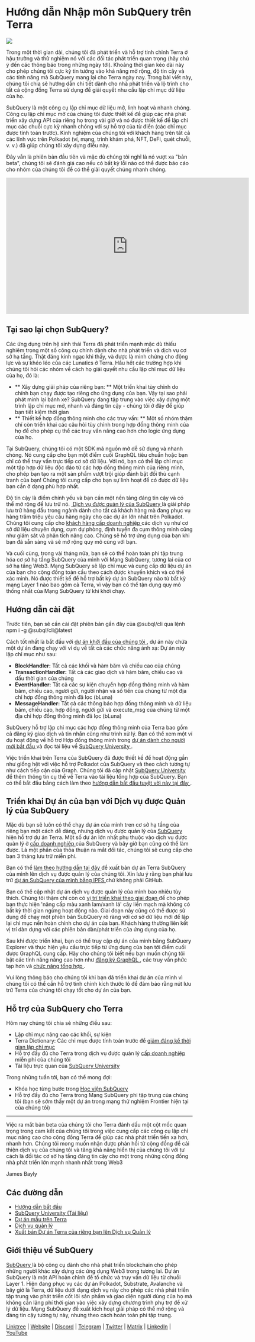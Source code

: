 # Hướng dẫn Nhập môn SubQuery trên Terra

![](https://miro.medium.com/max/1400/1*DiTE9KuzH0xHLojzGWxOuw.png)

Trong một thời gian dài, chúng tôi đã phát triển và hỗ trợ tinh chỉnh Terra ở hậu trường và thử nghiệm nó với các đối tác phát triển quan trọng (hãy chú ý đến các thông báo trong những ngày tới). Khoảng thời gian kéo dài này cho phép chúng tôi cực kỳ tin tưởng vào khả năng mở rộng, độ tin cậy và các tính năng mà SubQuery mang lại cho Terra ngày nay. Trong bài viết này, chúng tôi chia sẻ hướng dẫn chi tiết dành cho nhà phát triển và lộ trình cho tất cả cộng đồng Terra sử dụng để giải quyết nhu cầu lập chỉ mục dữ liệu của họ.

SubQuery là một công cụ lập chỉ mục dữ liệu mở, linh hoạt và nhanh chóng. Công cụ lập chỉ mục mở của chúng tôi được thiết kế để giúp các nhà phát triển xây dựng API của riêng họ trong vài giờ và nó được thiết kế để lập chỉ mục các chuỗi cực kỳ nhanh chóng với sự hỗ trợ của từ điển (các chỉ mục được tính toán trước). Kinh nghiệm của chúng tôi với khách hàng trên tất cả các lĩnh vực trên Polkadot (ví, mạng, trình khám phá, NFT, DeFi, quét chuỗi, v. v.) đã giúp chúng tôi xây dựng điều này.

Đây vẫn là phiên bản đầu tiên và mặc dù chúng tôi nghĩ là nó vượt xa "bản beta", chúng tôi sẽ đánh giá cao nếu có bất kỳ lỗi nào có thể được báo cáo cho nhóm của chúng tôi để có thể giải quyết chúng nhanh chóng.

<iframe width="656" height="369" src="https://www.youtube.com/embed/dS7h3isQCeA" title="Trình phát video YouTube" frameborder="0" allow="accelerometer; autoplay; clipboard-write; encrypted-media; gyroscope; picture-in-picture" allowfullscreen></iframe>

## Tại sao lại chọn SubQuery?

Các ứng dụng trên hệ sinh thái Terra đã phát triển mạnh mặc dù thiếu nghiêm trọng một số công cụ chính dành cho nhà phát triển và dịch vụ cơ sở hạ tầng. Thật đáng kinh ngạc khi thấy, và được là minh chứng cho động lực và sự khéo léo của các Lunatics ở Terra. Hầu hết các trường hợp khi chúng tôi hỏi các nhóm về cách họ giải quyết nhu cầu lập chỉ mục dữ liệu của họ, đó là:

- ** Xây dựng giải pháp của riêng bạn: ** Một triển khai tùy chỉnh do chính bạn chạy được tạo riêng cho ứng dụng của bạn. Vậy tại sao phải phát minh lại bánh xe? SubQuery đang tập trung vào việc xây dựng một trình lập chỉ mục mở, nhanh và đáng tin cậy - chúng tôi ở đây để giúp bạn tiết kiệm thời gian
- ** Thiết kế hợp đồng thông minh cho các truy vấn: ** Một số nhóm thậm chí còn triển khai các câu hỏi tùy chỉnh trong hợp đồng thông minh của họ để cho phép cụ thể các truy vấn nâng cao hơn cho logic ứng dụng của họ.

Tại SubQuery, chúng tôi có một SDK mã nguồn mở dễ sử dụng và nhanh chóng. Nó cung cấp cho bạn một điểm cuối GraphQL tiêu chuẩn hoặc bạn chỉ có thể truy vấn trực tiếp cơ sở dữ liệu. Với nó, bạn có thể lập chỉ mục một tập hợp dữ liệu độc đáo từ các hợp đồng thông minh của riêng mình, cho phép bạn tạo ra một sản phẩm vượt trội giúp đánh bật đối thủ cạnh tranh của bạn! Chúng tôi cung cấp cho bạn sự linh hoạt để có được dữ liệu bạn cần ở dạng phù hợp nhất.

Độ tin cậy là điểm chính yếu và bạn cần một nền tảng đáng tin cậy và có thể mở rộng để lưu trữ nó. [ Dịch vụ được quản lý của SubQuery ](https://subquery.network/managedservices) là giải pháp lưu trữ hàng đầu trong ngành dành cho tất cả khách hàng mà đang phục vụ hàng trăm triệu yêu cầu hàng ngày cho các dự án lớn nhất trên Polkadot. Chúng tôi cung cấp cho [ khách hàng cấp doanh nghiệp ](./20211228-enterprise-hosted.md) các dịch vụ như cơ sở dữ liệu chuyên dụng, cụm dự phòng, định tuyến đa cụm thông minh cũng như giám sát và phân tích nâng cao. Chúng sẽ hỗ trợ ứng dụng của bạn khi bạn đã sẵn sàng và sẽ mở rộng quy mô cùng với bạn.

Và cuối cùng, trong vài tháng nữa, bạn sẽ có thể hoàn toàn phi tập trung hóa cơ sở hạ tầng SubQuery của mình với Mạng SubQuery, tương lai của cơ sở hạ tầng Web3. Mạng SubQuery sẽ lập chỉ mục và cung cấp dữ liệu dự án của bạn cho cộng đồng toàn cầu theo cách được khuyến khích và có thể xác minh. Nó được thiết kế để hỗ trợ bất kỳ dự án SubQuery nào từ bất kỳ mạng Layer 1 nào bao gồm cả Terra, vì vậy bạn có thể tận dụng quy mô thống nhất của Mạng SubQuery từ khi khởi chạy.

## Hướng dẫn cài đặt

Trước tiên, bạn sẽ cần cài đặt phiên bản gần đây của @subql/cli qua lệnh npm i -g @subql/cli@latest

Cách tốt nhất là bắt đầu với [ dự án khởi đầu của chúng tôi ](https://github.com/subquery/terra-subql-starter), dự án này chứa một dự án đang chạy với ví dụ về tất cả các chức năng ánh xạ: Dự án này lập chỉ mục như sau:

- **BlockHandler:** Tất cả các khối và hàm băm và chiều cao của chúng
- **TransactionHandler:** Tất cả các giao dịch và hàm băm, chiều cao và dấu thời gian của chúng
- **EventHandler:** Tất cả các sự kiện chuyển hợp đồng thông minh và hàm băm, chiều cao, người gửi, người nhận và số tiền của chúng từ một địa chỉ hợp đồng thông minh đã lọc (bLuna)
- **MessageHandler:** Tất cả các thông báo hợp đồng thông minh và dữ liệu băm, chiều cao, hợp đồng, người gửi và execute_msg của chúng từ một địa chỉ hợp đồng thông minh đã lọc (bLuna)

SubQuery hỗ trợ lập chỉ mục các hợp đồng thông minh của Terra bao gồm cả đăng ký giao dịch và tin nhắn cũng như trình xử lý. Bạn có thể xem một ví dụ hoạt động về hỗ trợ Hợp đồng thông minh trong [ dự án dành cho người mới bắt đầu ](https://github.com/subquery/terra-subql-starter) và đọc tài liệu về [ SubQuery University ](http://localhost:8080/build/manifest.html#mapping-handlers-and-filters).

Việc triển khai trên Terra của SubQuery đã được thiết kế để hoạt động gần như giống hệt với việc hỗ trợ Polkadot của SubQuery và theo cách tương tự như cách tiếp cận của Graph. Chúng tôi đã cập nhật [ SubQuery University ](https://university.subquery.network/) để thêm thông tin cụ thể về Terra vào tài liệu tổng hợp của SubQuery. Bạn có thể bắt đầu bằng cách làm theo [ hướng dẫn bắt đầu tuyệt vời này tại đây ](http://university.subquery.network/quickstart/quickstart-terra.html).

## Triển khai Dự án của bạn với Dịch vụ được Quản lý của SubQuery

Mặc dù bạn sẽ luôn có thể chạy dự án của mình tren cơ sở hạ tầng của riêng bạn một cách dễ dàng, nhưng dịch vụ được quản lý của [ SubQuery ](https://subquery.network/managedservices) hiện hỗ trợ dự án Terra. Một số dự án lớn nhất phụ thuộc vào dịch vụ được quản lý ở [ cấp doanh nghiệp ](./20211228-enterprise-hosted.md) của SubQuery và bây giờ bạn cũng có thể làm được. Là một phần của thỏa thuận ra mắt đối tác, chúng tôi sẽ cung cấp cho bạn 3 tháng lưu trữ miễn phí.

Bạn có thể [ làm theo hướng dẫn tại đây ](https://university.subquery.network/run_publish/publish.html) để xuất bản dự án Terra SubQuery của mình lên dịch vụ được quản lý của chúng tôi. Xin lưu ý rằng bạn phải lưu trữ [ dự án SubQuery của mình bằng IPFS ](https://university.subquery.network/run_publish/publish.html) chứ không phải GitHub.

Bạn có thể cập nhật dự án dịch vụ được quản lý của mình bao nhiêu tùy thích. Chúng tôi thậm chí còn có [ vị trí triển khai theo giai đoạn ](./20210604-Deployment-Slots-are-here-for-SubQuery-Projects.md) để cho phép bạn thực hiện 'nâng cấp màu xanh lam/xanh lá' cây liền mạch mà không có bất kỳ thời gian ngừng hoạt động nào. Giai đoạn này cũng có thể được sử dụng để chạy một phiên bản SubQuery rõ ràng với cơ sở dữ liệu mới để lập lại chỉ mục nền hoàn chỉnh cho dự án của bạn. Khách hàng thường liên kết vị trí dàn dựng với các phiên bản dàn/phát triển của ứng dụng của họ.

Sau khi được triển khai, bạn có thể truy cập dự án của mình bằng SubQuery Explorer và thực hiện yêu cầu trực tiếp từ ứng dụng của bạn tới điểm cuối được GraphQL cung cấp. Hãy cho chúng tôi biết nếu bạn muốn chúng tôi bật các tính năng nâng cao hơn như [ đăng ký GraphQL ](https://university.subquery.network/run_publish/subscription.html), các truy vấn phức tạp hơn và [ chức năng tổng hợp ](https://university.subquery.network/run_publish/aggregate.html).

Vui lòng thông báo cho chúng tôi khi bạn đã triển khai dự án của mình vì chúng tôi có thể cần hỗ trợ tinh chỉnh kích thước lô để đảm bảo rằng nút lưu trữ Terra của chúng tôi chạy tốt cho dự án của bạn.

## Hỗ trợ của SubQuery cho Terra

Hôm nay chúng tôi chia sẻ những điều sau:

-   Lập chỉ mục nâng cao các khối, sự kiện
-   Terra Dictionary: Các chỉ mục được tính toán trước để [ giảm đáng kể thời gian lập chỉ mục ](./20210630-SubQuery-Just-Got-a-lot-Faster-with-the-Dictionary.md)
-   Hỗ trợ đầy đủ cho Terra trong dịch vụ được quản lý [ cấp doanh nghiệp ](./20211228-enterprise-hosted.md) miễn phí của chúng tôi
-   Tài liệu trực quan của [ SubQuery University ](https://university.subquery.network/)

Trong những tuần tới, bạn có thể mong đợi:

-   Khóa học từng bước trong [ Học viện SubQuery ](https://blog.subquery.network/blogs/20211018-subquery-launches-the-subquery-academy.html)
-   Hỗ trợ đầy đủ cho Terra trong Mạng SubQuery phi tập trung của chúng tôi (bạn sẽ sớm thấy một dự án trong mạng thử nghiệm Frontier hiện tại của chúng tôi)

---

Việc ra mắt bản beta của chúng tôi cho Terra đánh dấu một cột mốc quan trọng trong cam kết của chúng tôi trong việc cung cấp các công cụ lập chỉ mục nâng cao cho cộng đồng Terra để giúp các nhà phát triển tiến xa hơn, nhanh hơn. Chúng tôi mong muốn nhận được phản hồi từ cộng đồng để cải thiện dịch vụ của chúng tôi và tăng khả năng hiển thị của chúng tôi với tư cách là đối tác cơ sở hạ tầng đáng tin cậy cho một trong những cộng đồng nhà phát triển lớn mạnh nhanh nhất trong Web3

James Bayly

## Các đường dẫn

-   [Hướng dẫn bắt đầu](https://university.subquery.network/quickstart/quickstart-terra.html)
-   [SubQuery University (Tài liệu)](https://university.subquery.network/)
-   [Dự án mẫu trên Terra](https://github.com/subquery/terra-subql-starter)
-   [Dịch vụ quản lý](https://explorer.subquery.network/)
-   [Xuất bản Dự án Terra của riêng bạn lên Dịch vụ Quản lý](https://project.subquery.network/)

## Giới thiệu về SubQuery

[ SubQuery ](https://subquery.network/) là bộ công cụ dành cho nhà phát triển blockchain cho phép những người khác xây dựng các ứng dụng Web3 trong tương lai. Dự án SubQuery là một API hoàn chỉnh để tổ chức và truy vấn dữ liệu từ chuỗi Layer 1. Hiện đang phục vụ các dự án Polkadot, Substrate, Avalanche và bây giờ là Terra, dữ liệu dưới dạng dịch vụ này cho phép các nhà phát triển tập trung vào phát triển cốt lõi sản phẩm và giao diện người dùng của họ mà không cần lãng phí thời gian vào việc xây dựng chương trình phụ trợ để xử lý dữ liệu. Mạng SubQuery đề xuất kích hoạt giải pháp có thể mở rộng và đáng tin cậy tương tự này, nhưng theo cách hoàn toàn phi tập trung.

​​[Linktree](https://linktr.ee/subquerynetwork) | [Website](https://subquery.network/) | [Discord](https://discord.com/invite/78zg8aBSMG) | [Telegram](https://t.me/subquerynetwork) | [Twitter](https://twitter.com/subquerynetwork) | [Matrix](https://matrix.to/#/#subquery:matrix.org) | [LinkedIn](https://www.linkedin.com/company/subquery) | [YouTube](https://www.youtube.com/channel/UCi1a6NUUjegcLHDFLr7CqLw)
